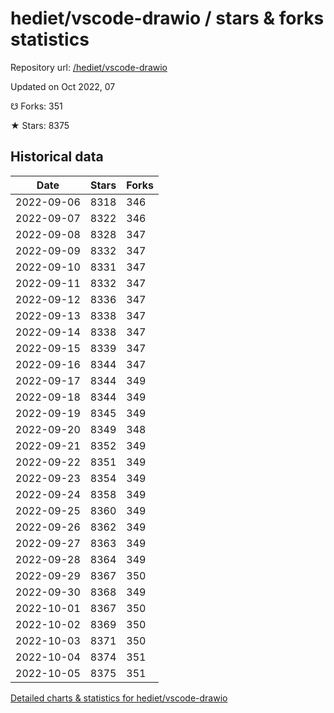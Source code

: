 # hediet/vscode-drawio / stars & forks statistics

Repository url: [/hediet/vscode-drawio](https://github.com/hediet/vscode-drawio)

Updated on Oct 2022, 07

☋ Forks: 351

★ Stars: 8375

## Historical data
| Date | Stars | Forks |
|------|-------|-------|
| 2022-09-06 | 8318 | 346 | 
| 2022-09-07 | 8322 | 346 | 
| 2022-09-08 | 8328 | 347 | 
| 2022-09-09 | 8332 | 347 | 
| 2022-09-10 | 8331 | 347 | 
| 2022-09-11 | 8332 | 347 | 
| 2022-09-12 | 8336 | 347 | 
| 2022-09-13 | 8338 | 347 | 
| 2022-09-14 | 8338 | 347 | 
| 2022-09-15 | 8339 | 347 | 
| 2022-09-16 | 8344 | 347 | 
| 2022-09-17 | 8344 | 349 | 
| 2022-09-18 | 8344 | 349 | 
| 2022-09-19 | 8345 | 349 | 
| 2022-09-20 | 8349 | 348 | 
| 2022-09-21 | 8352 | 349 | 
| 2022-09-22 | 8351 | 349 | 
| 2022-09-23 | 8354 | 349 | 
| 2022-09-24 | 8358 | 349 | 
| 2022-09-25 | 8360 | 349 | 
| 2022-09-26 | 8362 | 349 | 
| 2022-09-27 | 8363 | 349 | 
| 2022-09-28 | 8364 | 349 | 
| 2022-09-29 | 8367 | 350 | 
| 2022-09-30 | 8368 | 349 | 
| 2022-10-01 | 8367 | 350 | 
| 2022-10-02 | 8369 | 350 | 
| 2022-10-03 | 8371 | 350 | 
| 2022-10-04 | 8374 | 351 | 
| 2022-10-05 | 8375 | 351 | 


[Detailed charts & statistics for hediet/vscode-drawio](https://reviewgithub.com/rep/hediet/vscode-drawio)
